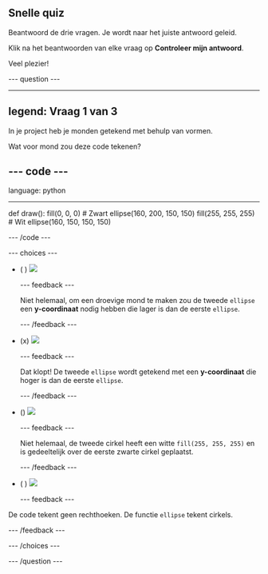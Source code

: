 ## Snelle quiz

Beantwoord de drie vragen. Je wordt naar het juiste antwoord geleid.

Klik na het beantwoorden van elke vraag op **Controleer mijn antwoord**.

Veel plezier!

--- question ---

---
legend: Vraag 1 van 3
---

In je project heb je monden getekend met behulp van vormen.

Wat voor mond zou deze code tekenen?

--- code ---
---
language: python

---
def draw():
  fill(0, 0, 0) # Zwart
  ellipse(160, 200, 150, 150)
  fill(255, 255, 255) # Wit
  ellipse(160, 150, 150, 150)

--- /code ---

--- choices ---

- ( ) ![](images/sad-mouth.png)

  --- feedback ---

  Niet helemaal, om een droevige mond te maken zou de tweede `ellipse` een **y-coordinaat** nodig hebben die lager is dan de eerste `ellipse`.

  --- /feedback ---

- (x) ![](images/happy-mouth.png)

  --- feedback ---

  Dat klopt! De tweede `ellipse` wordt getekend met een **y-coordinaat** die hoger is dan de eerste `ellipse`.

  --- /feedback ---

- () ![](images/circle-mouth.png)

  --- feedback ---

   Niet helemaal, de tweede cirkel heeft een witte `fill(255, 255, 255)` en is gedeeltelijk over de eerste zwarte cirkel geplaatst.

  --- /feedback ---

- ( ) ![](images/square-mouth.png)

  --- feedback ---

De code tekent geen rechthoeken. De functie `ellipse` tekent cirkels.

  --- /feedback ---

--- /choices ---

--- /question ---
